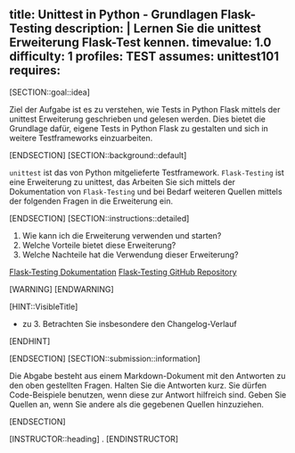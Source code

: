 title: Unittest in Python - Grundlagen Flask-Testing
description: |
  Lernen Sie die unittest Erweiterung Flask-Test kennen.
timevalue: 1.0
difficulty: 1
profiles: TEST
assumes: unittest101
requires:
---
[SECTION::goal::idea]

Ziel der Aufgabe ist es zu verstehen, wie Tests in Python Flask mittels der unittest Erweiterung geschrieben und
gelesen werden. Dies bietet die Grundlage dafür, eigene Tests in Python Flask zu gestalten und sich in weitere Testframeworks
einzuarbeiten.

[ENDSECTION]
[SECTION::background::default]

`unittest` ist das von Python mitgelieferte Testframework. `Flask-Testing` ist eine Erweiterung zu unittest, das
Arbeiten Sie sich mittels der Dokumentation von `Flask-Testing` und bei Bedarf weiteren Quellen mittels
der folgenden Fragen in die Erweiterung ein.

[ENDSECTION]
[SECTION::instructions::detailed]

1. Wie kann ich die Erweiterung verwenden und starten?
2. Welche Vorteile bietet diese Erweiterung?
3. Welche Nachteile hat die Verwendung dieser Erweiterung?

[Flask-Testing Dokumentation](https://flask-testing.readthedocs.io/en/latest/)
[Flask-Testing GitHub Repository](https://github.com/jarus/flask-testing/tree/master)

[WARNING]
[ENDWARNING]

[HINT::VisibleTitle]

- zu 3. Betrachten Sie insbesondere den Changelog-Verlauf

[ENDHINT]

[ENDSECTION]
[SECTION::submission::information]

Die Abgabe besteht aus einem Markdown-Dokument mit den Antworten zu den oben gestellten Fragen.
Halten Sie die Antworten kurz.
Sie dürfen Code-Beispiele benutzen, wenn diese zur Antwort hilfreich sind.
Geben Sie Quellen an, wenn Sie andere als die gegebenen Quellen hinzuziehen.

[ENDSECTION]

[INSTRUCTOR::heading]
.
[ENDINSTRUCTOR]
